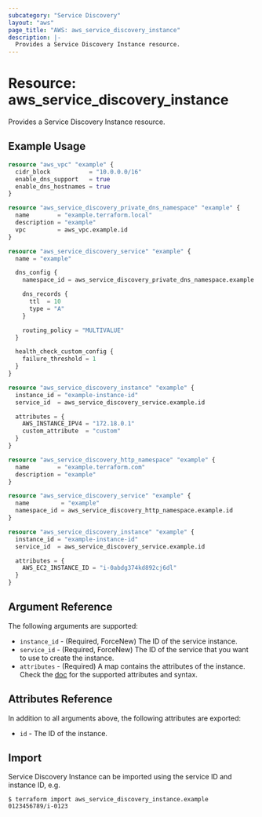```yaml
---
subcategory: "Service Discovery"
layout: "aws"
page_title: "AWS: aws_service_discovery_instance"
description: |-
  Provides a Service Discovery Instance resource.
---
```


# Resource: aws_service_discovery_instance

Provides a Service Discovery Instance resource.

## Example Usage

```terraform
resource "aws_vpc" "example" {
  cidr_block           = "10.0.0.0/16"
  enable_dns_support   = true
  enable_dns_hostnames = true
}

resource "aws_service_discovery_private_dns_namespace" "example" {
  name        = "example.terraform.local"
  description = "example"
  vpc         = aws_vpc.example.id
}

resource "aws_service_discovery_service" "example" {
  name = "example"

  dns_config {
    namespace_id = aws_service_discovery_private_dns_namespace.example.id

    dns_records {
      ttl  = 10
      type = "A"
    }

    routing_policy = "MULTIVALUE"
  }

  health_check_custom_config {
    failure_threshold = 1
  }
}

resource "aws_service_discovery_instance" "example" {
  instance_id = "example-instance-id"
  service_id  = aws_service_discovery_service.example.id

  attributes = {
    AWS_INSTANCE_IPV4 = "172.18.0.1"
    custom_attribute  = "custom"
  }
}
```

```terraform
resource "aws_service_discovery_http_namespace" "example" {
  name        = "example.terraform.com"
  description = "example"
}

resource "aws_service_discovery_service" "example" {
  name         = "example"
  namespace_id = aws_service_discovery_http_namespace.example.id
}

resource "aws_service_discovery_instance" "example" {
  instance_id = "example-instance-id"
  service_id  = aws_service_discovery_service.example.id

  attributes = {
    AWS_EC2_INSTANCE_ID = "i-0abdg374kd892cj6dl"
  }
}
```

## Argument Reference

The following arguments are supported:

* `instance_id` - (Required, ForceNew) The ID of the service instance.
* `service_id` - (Required, ForceNew) The ID of the service that you want to use to create the instance.
* `attributes` - (Required) A map contains the attributes of the instance. Check the [doc](https://docs.aws.amazon.com/cloud-map/latest/api/API_RegisterInstance.html#API_RegisterInstance_RequestSyntax) for the supported attributes and syntax.

## Attributes Reference

In addition to all arguments above, the following attributes are exported:

* `id` - The ID of the instance.

## Import

Service Discovery Instance can be imported using the service ID and instance ID, e.g.

```
$ terraform import aws_service_discovery_instance.example 0123456789/i-0123
```
